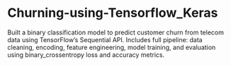# Churning-using-Tensorflow_Keras
Built a binary classification model to predict customer churn from telecom data using TensorFlow’s Sequential API. Includes full pipeline: data cleaning, encoding, feature engineering, model training, and evaluation using binary_crossentropy loss and accuracy metrics.
